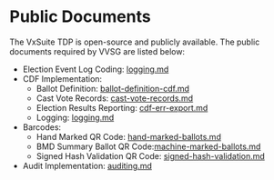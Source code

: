 # Public Documents

The VxSuite TDP is open-source and publicly available. The public documents required by VVSG are listed below:

* Election Event Log Coding: [logging.md](system-security-auditing-and-logging/logging.md "mention")
* CDF Implementation:
  * Ballot Definition: [ballot-definition-cdf.md](system-overview/election-package/ballot-definition-cdf.md "mention")
  * Cast Vote Records: [cast-vote-records.md](system-overview/cast-vote-records.md "mention")
  * Election Results Reporting: [cdf-err-export.md](system-overview/vxadmin-results-exports/cdf-err-export.md "mention")
  * Logging: [logging.md](system-security-auditing-and-logging/logging.md "mention")
* Barcodes:&#x20;
  * Hand Marked QR Code: [hand-marked-ballots.md](system-overview/hand-marked-ballots.md "mention")
  * BMD Summary Ballot QR Code:[machine-marked-ballots.md](system-overview/machine-marked-ballots.md "mention")
  * Signed Hash Validation QR Code: [signed-hash-validation.md](system-overview/signed-hash-validation.md "mention")
* Audit Implementation: [auditing.md](system-security-auditing-and-logging/auditing.md "mention")
